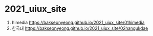 # 2021_uiux_site
1. himedia https://bakseonyeong.github.io/2021_uiux_site/01himedia
1. 한국대 https://bakseonyeong.github.io/2021_uiux_site/02hangukdae
